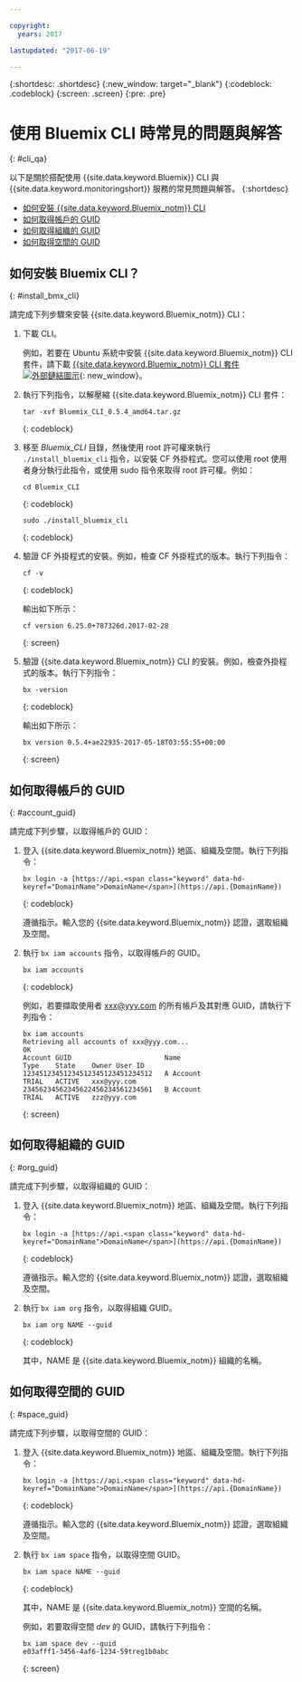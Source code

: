 ```yaml
---

copyright:
  years: 2017

lastupdated: "2017-06-19"

---
```



{:shortdesc: .shortdesc}
{:new_window: target="_blank"}
{:codeblock: .codeblock}
{:screen: .screen}
{:pre: .pre}


# 使用 Bluemix CLI 時常見的問題與解答
{: #cli_qa}

以下是關於搭配使用 {{site.data.keyword.Bluemix}} CLI 與 {{site.data.keyword.monitoringshort}} 服務的常見問題與解答。
{:shortdesc}

* [如何安裝 {{site.data.keyword.Bluemix_notm}} CLI](#install_bmx_cli)
* [如何取得帳戶的 GUID](#account_guid)
* [如何取得組織的 GUID](#org_guid)
* [如何取得空間的 GUID](#space_guid)


## 如何安裝 Bluemix CLI？
{: #install_bmx_cli}

請完成下列步驟來安裝 {{site.data.keyword.Bluemix_notm}} CLI：

1. 下載 CLI。

    例如，若要在 Ubuntu 系統中安裝 {{site.data.keyword.Bluemix_notm}} CLI 套件，請下載 [{{site.data.keyword.Bluemix_notm}} CLI 套件 ![外部鏈結圖示](../../../icons/launch-glyph.svg "外部鏈結圖示")](http://clis.ng.bluemix.net/ui/home.html "外部鏈結圖示"){: new_window}。 

2. 執行下列指令，以解壓縮 {{site.data.keyword.Bluemix_notm}} CLI 套件：
    
    ```
    tar -xvf Bluemix_CLI_0.5.4_amd64.tar.gz
    ```
    {: codeblock}
    
3. 移至 *Bluemix_CLI* 目錄，然後使用 root 許可權來執行 `./install_bluemix_cli` 指令，以安裝 CF 外掛程式。您可以使用 root 使用者身分執行此指令，或使用 sudo 指令來取得 root 許可權。例如：
    
    ```
    cd Bluemix_CLI
    ```
    {: codeblock}
    
    ```
    sudo ./install_bluemix_cli
    ```
    {: codeblock}
    
4. 驗證 CF 外掛程式的安裝。例如，檢查 CF 外掛程式的版本。執行下列指令：
    
    ```
    cf -v
    ```
    {: codeblock}
    
    輸出如下所示：
    
    ```
    cf version 6.25.0+787326d.2017-02-28
    ```
    {: screen}
    
5. 驗證 {{site.data.keyword.Bluemix_notm}} CLI 的安裝。例如，檢查外掛程式的版本。執行下列指令：
    
    ```
    bx -version
    ```
    {: codeblock}
    
    輸出如下所示：
    
    ```
    bx version 0.5.4+ae22935-2017-05-18T03:55:55+00:00
    ```
    {: screen}
	
## 如何取得帳戶的 GUID
{: #account_guid}
	
請完成下列步驟，以取得帳戶的 GUID：
	
1. 登入 {{site.data.keyword.Bluemix_notm}} 地區、組織及空間。執行下列指令：

    ```
    bx login -a [https://api.<span class="keyword" data-hd-keyref="DomainName">DomainName</span>](https://api.{DomainName})
    ```
    {: codeblock}

    遵循指示。輸入您的 {{site.data.keyword.Bluemix_notm}} 認證，選取組織及空間。
	
2. 執行 `bx iam accounts` 指令，以取得帳戶的 GUID。

	```
	bx iam accounts
	```
	{: codeblock} 
	
	例如，若要擷取使用者 xxx@yyy.com 的所有帳戶及其對應 GUID，請執行下列指令：
	
	```
	bx iam accounts
	Retrieving all accounts of xxx@yyy.com...
    OK
    Account GUID                       Name                               Type    State    Owner User ID   
    12345123451234512345123451234512   A Account                          TRIAL   ACTIVE   xxx@yyy.com   
    23456234562345622456234561234561   B Account                          TRIAL   ACTIVE   zzz@yyy.com   
	```
	{: screen}

	
## 如何取得組織的 GUID
{: #org_guid}

請完成下列步驟，以取得組織的 GUID：
	
1. 登入 {{site.data.keyword.Bluemix_notm}} 地區、組織及空間。執行下列指令：

    ```
    bx login -a [https://api.<span class="keyword" data-hd-keyref="DomainName">DomainName</span>](https://api.{DomainName})
    ```
    {: codeblock}

    遵循指示。輸入您的 {{site.data.keyword.Bluemix_notm}} 認證，選取組織及空間。

2. 執行 `bx iam org` 指令，以取得組織 GUID。 

    ```
    bx iam org NAME --guid
    ```
    {: codeblock}
	
    其中，NAME 是 {{site.data.keyword.Bluemix_notm}} 組織的名稱。        
		
## 如何取得空間的 GUID
{: #space_guid}
	
請完成下列步驟，以取得空間的 GUID：
	
1. 登入 {{site.data.keyword.Bluemix_notm}} 地區、組織及空間。執行下列指令：

    ```
    bx login -a [https://api.<span class="keyword" data-hd-keyref="DomainName">DomainName</span>](https://api.{DomainName})
    ```
    {: codeblock}

    遵循指示。輸入您的 {{site.data.keyword.Bluemix_notm}} 認證，選取組織及空間。
	
2. 執行 `bx iam space` 指令，以取得空間 GUID。 

    ```
    bx iam space NAME --guid
    ```
    {: codeblock}
	
    其中，NAME 是 {{site.data.keyword.Bluemix_notm}} 空間的名稱。 
	
    例如，若要取得空間 *dev* 的 GUID，請執行下列指令：
	
    ```
    bx iam space dev --guid
    e03afff1-3456-4af6-1234-59treg1b0abc
    ```
    {: screen}




		
		

